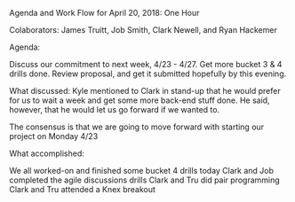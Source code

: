 Agenda and Work Flow for April 20, 2018: One Hour


Colaborators: James Truitt, Job Smith, Clark Newell, and Ryan Hackemer

Agenda:

Discuss our commitment to next week, 4/23 - 4/27.
Get more bucket 3 & 4 drills done.
Review proposal, and get it submitted hopefully by this evening.

What discussed:
Kyle mentioned to Clark in stand-up that he would prefer for us to wait a week and get some more back-end stuff done. He said, however, that he would let us go forward if we wanted to.

The consensus is that we are going to move forward with starting our project on Monday 4/23

What accomplished:

We all worked-on and finished some bucket 4 drills today
Clark and Job completed the agile discussions drills
Clark and Tru did pair programming
Clark and Tru attended a Knex breakout